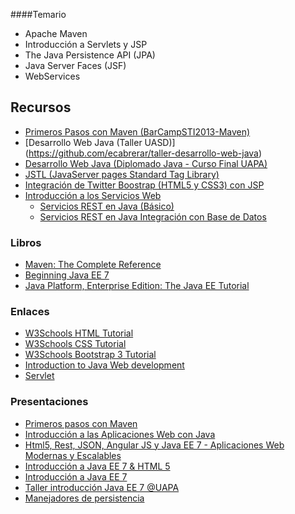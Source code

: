 ####Temario

* Apache Maven
* Introducción a Servlets y JSP 
* The Java Persistence API (JPA) 
* Java Server Faces (JSF)
* WebServices 

## Recursos
* [Primeros Pasos con Maven (BarCampSTI2013-Maven)](https://github.com/ecabrerar/BarCampSTI2013-Maven) 
* [Desarrollo Web Java (Taller UASD)] (https://github.com/ecabrerar/taller-desarrollo-web-java)
* [Desarrollo Web Java (Diplomado Java - Curso Final UAPA)](https://github.com/uniabierta-cursofinal/programacion-web-java)
* [JSTL (JavaServer pages Standard Tag Library)](recursos/JSTL.md)
* [Integración de Twitter Boostrap (HTML5 y CSS3) con JSP](recursos/IntegracionTwitterBoostrapJSP.md)
* [Introducción a los Servicios Web](recursos/IntroduccionServiciosWeb.md)
	* [Servicios REST en Java (Básico)](recursos/ServiciosRESTenJava.md)
	* [Servicios REST en Java Integración con Base de Datos](recursos/ServiciosRESTenJavaII.md)


### Libros
* [Maven: The Complete Reference](http://books.sonatype.com/mvnref-book/reference/)
* [Beginning Java EE 7](https://www.amazon.com/Beginning-Java-EE-Expert-Voice/dp/143024626X?ie=UTF8&camp=1789&creative=9325&creativeASIN=143024626X&linkCode=as2&redirect=true&ref_=as_li_qf_sp_asin_il_tl&tag=antgonblo-20)
* [Java Platform, Enterprise Edition: The Java EE Tutorial](https://docs.oracle.com/javaee/7/tutorial/)

### Enlaces
* [W3Schools HTML Tutorial](http://www.w3schools.com/html/html_examples.asp)
* [W3Schools CSS Tutorial](http://www.w3schools.com/css/default.asp)
* [W3Schools Bootstrap 3 Tutorial](http://www.w3schools.com/bootstrap/default.asp)
* [Introduction to Java Web development](http://www.vogella.com/tutorials/JavaWebTerminology/article.html)
* [Servlet](http://tutorials.jenkov.com/java-servlets/overview.html)


### Presentaciones
* [Primeros pasos con Maven ](http://www.slideshare.net/eudris/primeros-pasos-con-maven)
* [Introducción a las Aplicaciones Web con Java](http://www.slideshare.net/eudris/introduccin-a-las-aplicaciones-web-con-java-36578253)
* [Html5, Rest, JSON, Angular JS y Java EE 7 - Aplicaciones Web Modernas y Escalables ](http://www.slideshare.net/eudris/html5-rest-json-angular-js-y-java-ee-7-aplicaciones-web-modernas-y-escalables)
* [Introducción a Java EE 7 & HTML 5](http://www.slideshare.net/eudris/introduccin-a-java-ee-7-html5)
* [Introducción a Java EE 7 ](http://www.slideshare.net/eudris/introduccin-a-java-ee-7-36661959)
* [Taller introducción Java EE 7 @UAPA](http://www.slideshare.net/eudris/taller-introduccin-java-ee-7-uapa) 
* [Manejadores de persistencia](http://www.slideshare.net/eudris/manejadores-de-persistencia-19819292) 

